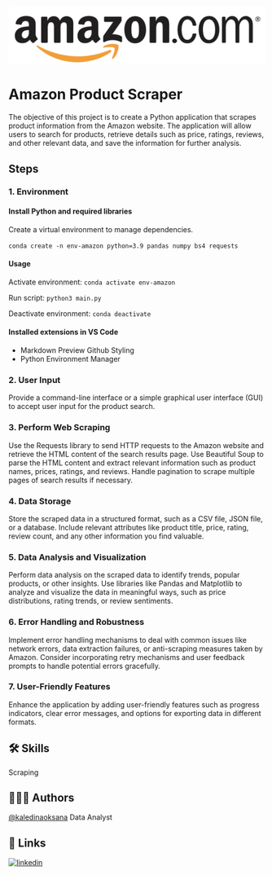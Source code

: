 <img src="logo.png" alt="drawing"/>

# Amazon Product Scraper 

The objective of this project is to create a Python application that scrapes product information from the Amazon website. The application will allow users to search for products, retrieve details such as price, ratings, reviews, and other relevant data, and save the information for further analysis.

## Steps

### 1. Environment

#### Install Python and required libraries

Create a virtual environment to manage dependencies.

`conda create -n env-amazon python=3.9 pandas numpy bs4 requests`

#### Usage

Activate environment: `conda activate env-amazon`

Run script: `python3 main.py`

Deactivate environment: `conda deactivate`

#### Installed extensions in VS Code

- Markdown Preview Github Styling
- Python Environment Manager

### 2. User Input

Provide a command-line interface or a simple graphical user interface (GUI) to accept user input for the product search.

### 3. Perform Web Scraping

Use the Requests library to send HTTP requests to the Amazon website and retrieve the HTML content of the search results page.
Use Beautiful Soup to parse the HTML content and extract relevant information such as product names, prices, ratings, and reviews.
Handle pagination to scrape multiple pages of search results if necessary.

### 4. Data Storage

Store the scraped data in a structured format, such as a CSV file, JSON file, or a database.
Include relevant attributes like product title, price, rating, review count, and any other information you find valuable.

### 5. Data Analysis and Visualization

Perform data analysis on the scraped data to identify trends, popular products, or other insights.
Use libraries like Pandas and Matplotlib to analyze and visualize the data in meaningful ways, such as price distributions, rating trends, or review sentiments.

### 6. Error Handling and Robustness

Implement error handling mechanisms to deal with common issues like network errors, data extraction failures, or anti-scraping measures taken by Amazon.
Consider incorporating retry mechanisms and user feedback prompts to handle potential errors gracefully.

### 7. User-Friendly Features

Enhance the application by adding user-friendly features such as progress indicators, clear error messages, and options for exporting data in different formats.

## 🛠 Skills

Scraping

## 👩🏻‍💻 Authors

[@kaledinaoksana](https://github.com/kaledinaoksana) Data Analyst

## 🔗 Links

 [![linkedin](https://img.shields.io/badge/linkedin-0A66C2?style=for-the-badge&logo=linkedin&logoColor=white)](https://www.linkedin.com/in/oksana-kaledina/)
